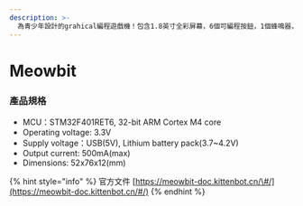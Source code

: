 ```yaml
---
description: >-
  為青少年設計的grahical編程遊戲機！包含1.8英寸全彩屏幕，6個可編程按鈕，1個蜂鳴器，內置光傳感器、溫度傳感器、SD卡插槽（用於外部存儲）、multyplayer連接器和邊緣連接器。
---
```


# Meowbit

### 產品規格

* MCU：STM32F401RET6, 32-bit ARM Cortex M4 core
* Operating voltage: 3.3V
* Supply voltage：USB\(5V\), Lithium battery pack\(3.7~4.2V\)
* Output current: 500mA\(max\)
* Dimensions: 52x76x12\(mm\)

{% hint style="info" %}
官方文件 [https://meowbit-doc.kittenbot.cn/\#/](https://meowbit-doc.kittenbot.cn/#/)
{% endhint %}

